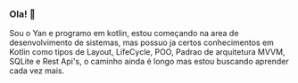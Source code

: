 ### Ola! :wave:  

Sou o Yan e programo em kotlin, estou começando na area de desenvolvimento de sistemas, mas possuo ja certos conhecimentos em Kotlin como tipos de Layout, LifeCycle,
POO, Padrao de arquitetura MVVM, SQLite e Rest Api's, o caminho ainda é longo mas estou buscando aprender cada vez mais.
